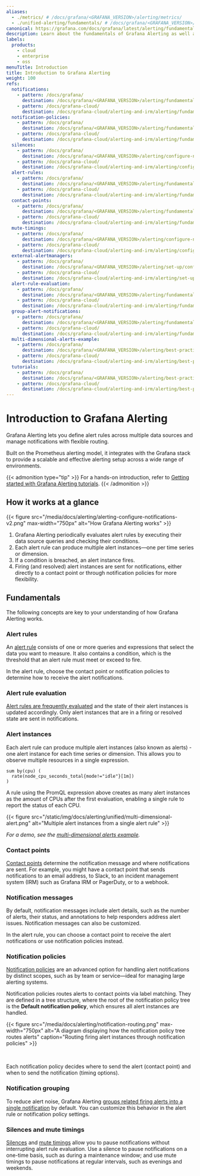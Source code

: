 ```yaml
---
aliases:
  - ./metrics/ # /docs/grafana/<GRAFANA_VERSION>/alerting/metrics/
  - ./unified-alerting/fundamentals/ # /docs/grafana/<GRAFANA_VERSION>/alerting/unified-alerting/fundamentals/
canonical: https://grafana.com/docs/grafana/latest/alerting/fundamentals/
description: Learn about the fundamentals of Grafana Alerting as well as the key features it offers
labels:
  products:
    - cloud
    - enterprise
    - oss
menuTitle: Introduction
title: Introduction to Grafana Alerting
weight: 100
refs:
  notifications:
    - pattern: /docs/grafana/
      destination: /docs/grafana/<GRAFANA_VERSION>/alerting/fundamentals/notifications/
    - pattern: /docs/grafana-cloud/
      destination: /docs/grafana-cloud/alerting-and-irm/alerting/fundamentals/notifications/
  notification-policies:
    - pattern: /docs/grafana/
      destination: /docs/grafana/<GRAFANA_VERSION>/alerting/fundamentals/notifications/notification-policies/
    - pattern: /docs/grafana-cloud/
      destination: /docs/grafana-cloud/alerting-and-irm/alerting/fundamentals/notifications/notification-policies/
  silences:
    - pattern: /docs/grafana/
      destination: /docs/grafana/<GRAFANA_VERSION>/alerting/configure-notifications/create-silence/
    - pattern: /docs/grafana-cloud/
      destination: /docs/grafana-cloud/alerting-and-irm/alerting/configure-notifications/create-silence/
  alert-rules:
    - pattern: /docs/grafana/
      destination: /docs/grafana/<GRAFANA_VERSION>/alerting/fundamentals/alert-rules/
    - pattern: /docs/grafana-cloud/
      destination: /docs/grafana-cloud/alerting-and-irm/alerting/fundamentals/alert-rules/
  contact-points:
    - pattern: /docs/grafana/
      destination: /docs/grafana/<GRAFANA_VERSION>/alerting/fundamentals/notifications/contact-points/
    - pattern: /docs/grafana-cloud/
      destination: /docs/grafana-cloud/alerting-and-irm/alerting/fundamentals/notifications/contact-points/
  mute-timings:
    - pattern: /docs/grafana/
      destination: /docs/grafana/<GRAFANA_VERSION>/alerting/configure-notifications/mute-timings/
    - pattern: /docs/grafana-cloud/
      destination: /docs/grafana-cloud/alerting-and-irm/alerting/configure-notifications/mute-timings/
  external-alertmanagers:
    - pattern: /docs/grafana/
      destination: /docs/grafana/<GRAFANA_VERSION>/alerting/set-up/configure-alertmanager/
    - pattern: /docs/grafana-cloud/
      destination: /docs/grafana-cloud/alerting-and-irm/alerting/set-up/configure-alertmanager/
  alert-rule-evaluation:
    - pattern: /docs/grafana/
      destination: /docs/grafana/<GRAFANA_VERSION>/alerting/fundamentals/alert-rules/rule-evaluation/
    - pattern: /docs/grafana-cloud/
      destination: /docs/grafana-cloud/alerting-and-irm/alerting/fundamentals/alert-rules/rule-evaluation/
  group-alert-notifications:
    - pattern: /docs/grafana/
      destination: /docs/grafana/<GRAFANA_VERSION>/alerting/fundamentals/notifications/group-alert-notifications/
    - pattern: /docs/grafana-cloud/
      destination: /docs/grafana-cloud/alerting-and-irm/alerting/fundamentals/notifications/group-alert-notifications/
  multi-dimensional-alerts-example:
    - pattern: /docs/grafana/
      destination: /docs/grafana/<GRAFANA_VERSION>/alerting/best-practices/multi-dimensional-alerts/
    - pattern: /docs/grafana-cloud/
      destination: /docs/grafana-cloud/alerting-and-irm/alerting/best-practices/multi-dimensional-alerts/
  tutorials:
    - pattern: /docs/grafana/
      destination: /docs/grafana/<GRAFANA_VERSION>/alerting/best-practices/tutorials/
    - pattern: /docs/grafana-cloud/
      destination: /docs/grafana-cloud/alerting-and-irm/alerting/best-practices/tutorials/
---
```


# Introduction to Grafana Alerting

Grafana Alerting lets you define alert rules across multiple data sources and manage notifications with flexible routing.

Built on the Prometheus alerting model, it integrates with the Grafana stack to provide a scalable and effective alerting setup across a wide range of environments.

{{< admonition type="tip" >}}
For a hands-on introduction, refer to [Getting started with Grafana Alerting tutorials](ref:tutorials).
{{< /admonition  >}}

## How it works at a glance

{{< figure src="/media/docs/alerting/alerting-configure-notifications-v2.png" max-width="750px" alt="How Grafana Alerting works" >}}

1. Grafana Alerting periodically evaluates alert rules by executing their data source queries and checking their conditions.
1. Each alert rule can produce multiple alert instances—one per time series or dimension.
1. If a condition is breached, an alert instance fires.
1. Firing (and resolved) alert instances are sent for notifications, either directly to a contact point or through notification policies for more flexibility.

## Fundamentals

The following concepts are key to your understanding of how Grafana Alerting works.

### Alert rules

An [alert rule](ref:alert-rules) consists of one or more queries and expressions that select the data you want to measure. It also contains a condition, which is the threshold that an alert rule must meet or exceed to fire.

In the alert rule, choose the contact point or notification policies to determine how to receive the alert notifications.

### Alert rule evaluation

[Alert rules are frequently evaluated](ref:alert-rule-evaluation) and the state of their alert instances is updated accordingly. Only alert instances that are in a firing or resolved state are sent in notifications.

### Alert instances

Each alert rule can produce multiple alert instances (also known as alerts) - one alert instance for each time series or dimension. This allows you to observe multiple resources in a single expression.

```promql
sum by(cpu) (
  rate(node_cpu_seconds_total{mode!="idle"}[1m])
)
```

A rule using the PromQL expression above creates as many alert instances as the amount of CPUs after the first evaluation, enabling a single rule to report the status of each CPU.

{{< figure src="/static/img/docs/alerting/unified/multi-dimensional-alert.png" alt="Multiple alert instances from a single alert rule" >}}

_For a demo, see the [multi-dimensional alerts example](ref:multi-dimensional-alerts-example)._

### Contact points

[Contact points](ref:contact-points) determine the notification message and where notifications are sent. For example, you might have a contact point that sends notifications to an email address, to Slack, to an incident management system (IRM) such as Grafana IRM or PagerDuty, or to a webhook.

### Notification messages

By default, notification messages include alert details, such as the number of alerts, their status, and annotations to help responders address alert issues. Notification messages can also be customized.

In the alert rule, you can choose a contact point to receive the alert notifications or use notification policies instead.

### Notification policies

[Notification policies](ref:notification-policies) are an advanced option for handling alert notifications by distinct scopes, such as by team or service—ideal for managing large alerting systems.

Notification policies routes alerts to contact points via label matching. They are defined in a tree structure, where the root of the notification policy tree is the **Default notification policy**, which ensures all alert instances are handled.

{{< figure src="/media/docs/alerting/notification-routing.png" max-width="750px" alt="A diagram displaying how the notification policy tree routes alerts" caption="Routing firing alert instances through notification policies" >}}

<br/>

Each notification policy decides where to send the alert (contact point) and when to send the notification (timing options).

### Notification grouping

To reduce alert noise, Grafana Alerting [groups related firing alerts into a single notification](ref:group-alert-notifications) by default. You can customize this behavior in the alert rule or notification policy settings.

### Silences and mute timings

[Silences](ref:silences) and [mute timings](ref:mute-timings) allow you to pause notifications without interrupting alert rule evaluation. Use a silence to pause notifications on a one-time basis, such as during a maintenance window; and use mute timings to pause notifications at regular intervals, such as evenings and weekends.
